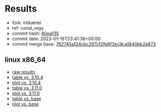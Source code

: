 # Results

- fork: iritkatriel
- ref: const_regs
- commit hash: [80ea135](https://github.com/iritkatriel/cpython/commit/80ea135)
- commit date: 2023-01-16T23:41:38+00:00
- commit merge base: [762745a124cbc297cf2fe6f3ec9ca1840bb2e873](https://github.com/iritkatriel/cpython/commit/762745a124cbc297cf2fe6f3ec9ca1840bb2e873)

## linux x86_64

- [raw results](bm-20230116-linux-x86_64-iritkatriel-const_regs-3.12.0a4%2B-80ea135.json)
- [table vs. 3.10.4](bm-20230116-linux-x86_64-iritkatriel-const_regs-3.12.0a4%2B-80ea135-vs-3.10.4.md)
- [plot vs. 3.10.4](bm-20230116-linux-x86_64-iritkatriel-const_regs-3.12.0a4%2B-80ea135-vs-3.10.4.png)
- [table vs. 3.11.0](bm-20230116-linux-x86_64-iritkatriel-const_regs-3.12.0a4%2B-80ea135-vs-3.11.0.md)
- [plot vs. 3.11.0](bm-20230116-linux-x86_64-iritkatriel-const_regs-3.12.0a4%2B-80ea135-vs-3.11.0.png)
- [table vs. base](bm-20230116-linux-x86_64-iritkatriel-const_regs-3.12.0a4%2B-80ea135-vs-base.md)
- [plot vs. base](bm-20230116-linux-x86_64-iritkatriel-const_regs-3.12.0a4%2B-80ea135-vs-base.png)

